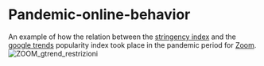 # Pandemic-online-behavior
An example of how the relation between the [stringency index](https://ourworldindata.org/covid-stringency-index#learn-more-about-the-data-source-the-oxford-coronavirus-government-response-tracker) and the [google trends](https://trends.google.it/trends/) popularity index took place in the pandemic period for [Zoom](https://zoom.us/).
![ZOOM_gtrend_restrizioni](https://user-images.githubusercontent.com/61026948/214594421-ad254f86-ecce-4a77-adfc-2b38b1e94e57.png)

